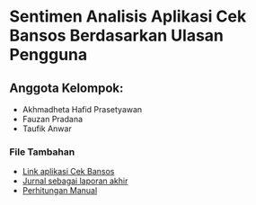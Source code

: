 # Sentimen Analisis Aplikasi Cek Bansos Berdasarkan Ulasan Pengguna
## Anggota Kelompok:
- Akhmadheta Hafid Prasetyawan
- Fauzan Pradana
- Taufik Anwar

### File Tambahan
- [Link aplikasi Cek Bansos](https://play.google.com/store/apps/details?id=id.go.kemensos.pelaporan&hl=id&gl=US)
- [Jurnal sebagai laporan akhir](https://onedrive.live.com/view.aspx?resid=CF794620AA23B59E!260&ithint=file%2cdocx&authkey=!ABU43C0OvJ1qWhQ)
- [Perhitungan Manual](https://docs.google.com/spreadsheets/d/1JxdohFhQVtB-h7_1uenEZIIQQBd9a3XkFPPU4fgnpBs/edit?usp=sharing)